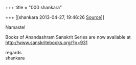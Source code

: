 +++
title = "000 shankara"

+++
[[shankara	2013-04-27, 19:46:26 [Source](https://groups.google.com/g/samskrita/c/3twRpgRUJXU)]]



Namaste!  
  
Books of Anandashram Sanskrit Series are now available at <http://www.sanskritebooks.org/?p=931>



regards  
shankara

